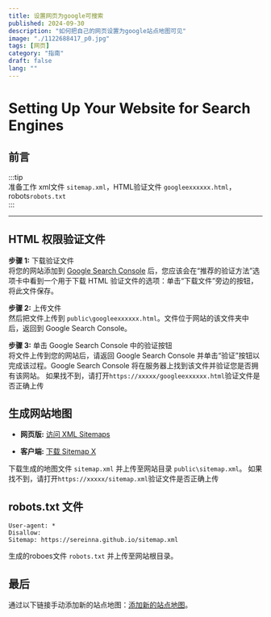 ```yaml
---
title: 设置网页为google可搜索
published: 2024-09-30
description: "如何把自己的网页设置为google站点地图可见"
image: "./1122688417_p0.jpg"
tags: [网页]
category: "指南"
draft: false
lang: ""
---
```


# Setting Up Your Website for Search Engines  

## 前言  

:::tip  
准备工作 xml文件 `sitemap.xml`，HTML验证文件 `googleexxxxxx.html`，robots`robots.txt`  
:::  

---  

## HTML 权限验证文件  

**步骤 1:** 下载验证文件  
将您的网站添加到 [Google Search Console](https://search.google.com/search-console) 后，您应该会在“推荐的验证方法”选项卡中看到一个用于下载 HTML 验证文件的选项：单击“下载文件”旁边的按钮，将此文件保存。

**步骤 2:** 上传文件  
然后把文件上传到 `public\googleexxxxxx.html`。文件位于网站的该文件夹中后，返回到 Google Search Console。  

**步骤 3:** 单击 Google Search Console 中的验证按钮  
将文件上传到您的网站后，请返回 Google Search Console 并单击“验证”按钮以完成该过程。Google Search Console 将在服务器上找到该文件并验证您是否拥有该网站。
如果找不到，请打开`https://xxxxx/googleexxxxxx.html`验证文件是否正确上传 


## 生成网站地图  

- **网页版:** [访问 XML Sitemaps](http://www.xml-sitemaps.com/)  
  
- **客户端:** [下载 Sitemap X](http://cn.sitemapx.com/)  

下载生成的地图文件 `sitemap.xml` 并上传至网站目录 `public\sitemap.xml`。
如果找不到，请打开`https://xxxxx/sitemap.xml`验证文件是否正确上传 


## robots.txt 文件  

```plaintext  
User-agent: *  
Disallow:  
Sitemap: https://sereinna.github.io/sitemap.xml
```
生成的roboes文件 `robots.txt` 并上传至网站根目录。


## 最后
通过以下链接手动添加新的站点地图：[添加新的站点地图](https://search.google.com/search-console/sitemaps)。  